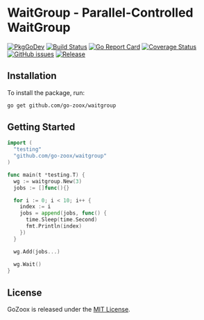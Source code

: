 # WaitGroup - Parallel-Controlled WaitGroup

[![PkgGoDev](https://pkg.go.dev/badge/github.com/go-zoox/waitgroup)](https://pkg.go.dev/github.com/go-zoox/waitgroup)
[![Build Status](https://github.com/go-zoox/waitgroup/actions/workflows/ci.yml/badge.svg?branch=master)](https://github.com/go-zoox/waitgroup/actions/workflows/ci.yml)
[![Go Report Card](https://goreportcard.com/badge/github.com/go-zoox/waitgroup)](https://goreportcard.com/report/github.com/go-zoox/waitgroup)
[![Coverage Status](https://coveralls.io/repos/github/go-zoox/waitgroup/badge.svg?branch=master)](https://coveralls.io/github/go-zoox/waitgroup?branch=master)
[![GitHub issues](https://img.shields.io/github/issues/go-zoox/waitgroup.svg)](https://github.com/go-zoox/waitgroup/issues)
[![Release](https://img.shields.io/github/waitgroup/go-zoox/waitgroup.svg?label=Release)](https://github.com/go-zoox/waitgroup/waitgroups)

## Installation
To install the package, run:
```bash
go get github.com/go-zoox/waitgroup
```

## Getting Started

```go
import (
  "testing"
  "github.com/go-zoox/waitgroup"
)

func main(t *testing.T) {
  wg := waitgroup.New(3)
  jobs := []func(){}

  for i := 0; i < 10; i++ {
    index := i
    jobs = append(jobs, func() {
      time.Sleep(time.Second)
      fmt.Println(index)
    })
  }

  wg.Add(jobs...)
  
  wg.Wait()
}
```

## License
GoZoox is released under the [MIT License](./LICENSE).